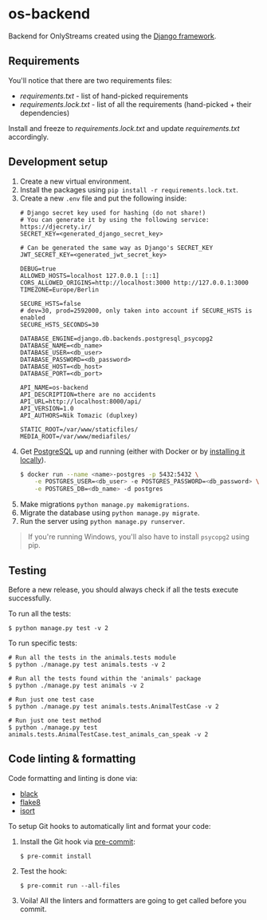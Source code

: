 # os-backend

Backend for OnlyStreams created using the [Django framework](https://www.djangoproject.com/).

## Requirements

You'll notice that there are two requirements files:

- *requirements.txt* - list of hand-picked requirements
- *requirements.lock.txt* - list of all the requirements (hand-picked + their dependencies)

Install and freeze to *requirements.lock.txt* and update *requirements.txt* accordingly.

## Development setup

1. Create a new virtual environment.
2. Install the packages using `pip install -r requirements.lock.txt`.
3. Create a new `.env` file and put the following inside:
    ```
   # Django secret key used for hashing (do not share!)
   # You can generate it by using the following service: https://djecrety.ir/
   SECRET_KEY=<generated_django_secret_key>
   
   # Can be generated the same way as Django's SECRET_KEY
   JWT_SECRET_KEY=<generated_jwt_secret_key>
   
   DEBUG=true
   ALLOWED_HOSTS=localhost 127.0.0.1 [::1]
   CORS_ALLOWED_ORIGINS=http://localhost:3000 http://127.0.0.1:3000
   TIMEZONE=Europe/Berlin
   
   SECURE_HSTS=false
   # dev=30, prod=2592000, only taken into account if SECURE_HSTS is enabled
   SECURE_HSTS_SECONDS=30
   
   DATABASE_ENGINE=django.db.backends.postgresql_psycopg2
   DATABASE_NAME=<db_name>
   DATABASE_USER=<db_user>
   DATABASE_PASSWORD=<db_password>
   DATABASE_HOST=<db_host>
   DATABASE_PORT=<db_port>
   
   API_NAME=os-backend
   API_DESCRIPTION=there are no accidents
   API_URL=http://localhost:8000/api/
   API_VERSION=1.0
   API_AUTHORS=Nik Tomazic (duplxey)
   
   STATIC_ROOT=/var/www/staticfiles/
   MEDIA_ROOT=/var/www/mediafiles/
    ```
4. Get [PostgreSQL](https://www.postgresql.org/) up and running (either with Docker or by [installing it locally](https://www.postgresql.org/download/)).
    ```sh
    $ docker run --name <name>-postgres -p 5432:5432 \
        -e POSTGRES_USER=<db_user> -e POSTGRES_PASSWORD=<db_password> \
        -e POSTGRES_DB=<db_name> -d postgres
    ```
5. Make migrations `python manage.py makemigrations`.
6. Migrate the database using `python manage.py migrate`.
7. Run the server using `python manage.py runserver`.

> If you're running Windows, you'll also have to install `psycopg2` using pip.

## Testing

Before a new release, you should always check if all the tests execute successfully. 

To run all the tests:

 ```
$ python manage.py test -v 2
 ```

To run specific tests:

 ```
# Run all the tests in the animals.tests module
$ python ./manage.py test animals.tests -v 2

# Run all the tests found within the 'animals' package
$ python ./manage.py test animals -v 2

# Run just one test case
$ python ./manage.py test animals.tests.AnimalTestCase -v 2

# Run just one test method
$ python ./manage.py test animals.tests.AnimalTestCase.test_animals_can_speak -v 2
 ```

## Code linting & formatting

Code formatting and linting is done via:

- [black](https://black.readthedocs.io/en/stable/)
- [flake8](https://flake8.pycqa.org/en/latest/)
- [isort](https://pycqa.github.io/isort/)

To setup Git hooks to automatically lint and format your code:

1. Install the Git hook via [pre-commit](https://pre-commit.com/):
   ```
   $ pre-commit install
   ```
2. Test the hook:
   ```
   $ pre-commit run --all-files
   ```
3. Voila! All the linters and formatters are going to get called before you commit.